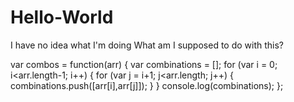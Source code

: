 # Hello-World
I have no idea what I'm doing
What am I supposed to do with this?


var combos = function(arr) {
    var combinations = [];
       for (var i = 0; i<arr.length-1; i++) {
         for (var j = i+1; j<arr.length; j++) {
           combinations.push([arr[i],arr[j]]);
         }
       }
    console.log(combinations);
};
